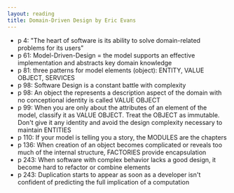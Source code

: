 ```yaml
---
layout: reading
title: Domain-Driven Design by Eric Evans
---
```


- p 4: "The heart of software is its ability to solve domain-related problems for its users"
- p 61: Model-Driven-Design = the model supports an effective implementation and abstracts key domain knowledge
- p 81: three patterns for model elements (object): ENTITY, VALUE OBJECT, SERVICES
- p 98: Software Design is a constant battle with complexity
- p 98: An object the represents a description aspect of the domain with no conceptional identity is called VALUE OBJECT
- p 99: When you are only about the attributes of an element of the model, classify it as VALUE OBJECT. Treat the OBJECT as immutable. Don't give it any identity and avoid the design complexity necessary to maintain ENTITIES
- p 110: If your model is telling you a story, the MODULES are the chapters
- p 136: When creation of an object becomes complicated or reveals too much of the internal structure, FACTORIES provide encapsulation
- p 243: When software with complex behavior lacks a good design, it become hard to refactor or combine elements
- p 243: Duplication starts to appear as soon as a developer isn't confident of predicting the full implication of a computation


